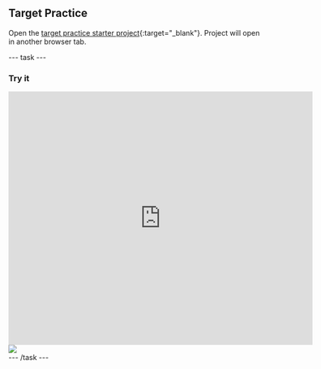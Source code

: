 ## Target Practice


Open the [target practice starter project](https://carrot-cake-proto.herokuapp.com/python/python-archery-starter){:target="_blank"}. Project will open in another browser tab.

--- task ---
### Try it
<div style="display: flex; flex-wrap: wrap">
<div class="trinket">
  <iframe src="https://carrot-cake-proto.herokuapp.com/embed/viewer/python-archery-example" width="600" height="500" frameborder="0" marginwidth="0" marginheight="0" allowfullscreen>
  </iframe>
  <img src="images/hello-final.png">
</div>
</div>
--- /task ---
